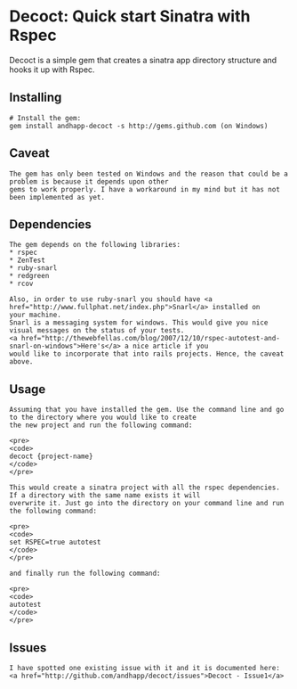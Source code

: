 # Decoct: Quick start Sinatra with Rspec

Decoct is a simple gem that creates a sinatra app directory structure and hooks it up with Rspec.

## Installing

    # Install the gem:
    gem install andhapp-decoct -s http://gems.github.com (on Windows)

## Caveat
  
    The gem has only been tested on Windows and the reason that could be a problem is because it depends upon other
    gems to work properly. I have a workaround in my mind but it has not been implemented as yet.

## Dependencies
    
    The gem depends on the following libraries:
    * rspec
    * ZenTest
    * ruby-snarl  
    * redgreen
    * rcov

    Also, in order to use ruby-snarl you should have <a href="http://www.fullphat.net/index.php">Snarl</a> installed on 
    your machine. 
    Snarl is a messaging system for windows. This would give you nice visual messages on the status of your tests. 
    <a href="http://thewebfellas.com/blog/2007/12/10/rspec-autotest-and-snarl-on-windows">Here's</a> a nice article if you
    would like to incorporate that into rails projects. Hence, the caveat above.

## Usage
    
    Assuming that you have installed the gem. Use the command line and go to the directory where you would like to create
    the new project and run the following command:

    <pre>
    <code>
    decoct {project-name}
    </code>
    </pre>

    This would create a sinatra project with all the rspec dependencies. If a directory with the same name exists it will 
    overwrite it. Just go into the directory on your command line and run the following command:

    <pre>
    <code>
    set RSPEC=true autotest
    </code>
    </pre>

    and finally run the following command:

    <pre>
    <code>
    autotest
    </code>
    </pre>

## Issues
    I have spotted one existing issue with it and it is documented here: <a href="http://github.com/andhapp/decoct/issues">Decoct - Issue1</a>